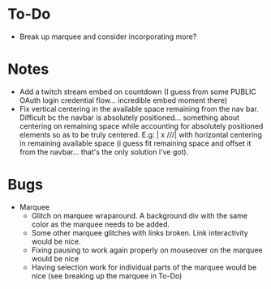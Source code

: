 
# To-Do
* Break up marquee and consider incorporating more?

# Notes
* Add a twitch stream embed on countdown (I guess from some PUBLIC OAuth login credential flow... incredible embed moment there)
* Fix vertical centering in the available space remaining from the nav bar. Difficult bc the navbar is absolutely positioned... something about centering on remaining space while accounting for absolutely positioned elements so as to be truly centered. E.g: |    x    \/\/\/| with horizontal centering in remaining available space (i guess fit remaining space and offset it from the navbar... that's the only solution i've got).

# Bugs
* Marquee
  * Glitch on marquee wraparound. A background div with the same color as the marquee needs to be added.
  * Some other marquee glitches with links broken. Link interactivity would be nice.
  * Fixing pausing to work again properly on mouseover on the marquee would be nice
  * Having selection work for individual parts of the marquee would be nice (see breaking up the marquee in To-Do)